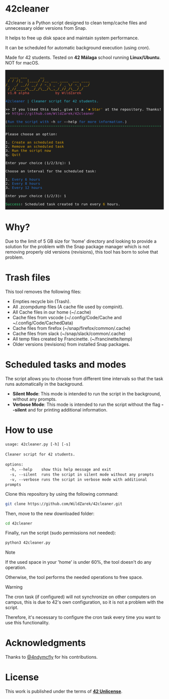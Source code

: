# 42cleaner

42cleaner is a Python script designed to clean temp/cache files and unnecessary older versions from Snap.

It helps to free up disk space and maintain system performance.

It can be scheduled for automatic background execution (using cron).

Made for 42 students. Tested on **42 Málaga** school running **Linux/Ubuntu**. NOT for macOS.

<img src="assets/run.png" alt="Script running" align="center" />

# Why?

Due to the limit of 5 GB size for 'home' directory and looking to provide a solution
for the problem with the Snap package manager which is not removing properly
old versions (revisions), this tool has born to solve that problem.

# Trash files

This tool removes the following files:

- Empties recycle bin (Trash).
- All .zcompdump files (A cache file used by compinit).
- All Cache files in our home (~/.cache)
- Cache files from vscode (~/.config/Code/Cache and ~/.config/Code/CachedData)
- Cache files from firefox (~/snap/firefox/common/.cache)
- Cache files from slack (~/snap/slack/common/.cache)
- All temp files created by Francinette. (~/francinette/temp)
- Older versions (revisions) from installed Snap packages.

# Scheduled tasks and modes

The script allows you to choose from different time intervals so that the task runs automatically in the background.

- **Silent Mode**: This mode is intended to run the script in the background, without any prompts.
- **Verbose Mode**: This mode is intended to run the script without the flag **--silent** and for printing additional information.

# How to use

```
usage: 42cleaner.py [-h] [-s]

Cleaner script for 42 students.

options:
  -h, --help    show this help message and exit
  -s, --silent  runs the script in silent mode without any prompts
  -v, --verbose runs the script in verbose mode with additional prompts
```

Clone this repository by using the following command:

```bash
git clone https://github.com/WildZarek/42cleaner.git
```

Then, move to the new downloaded folder:

```bash
cd 42cleaner
```

Finally, run the script (sudo permissions not needed):

```bash
python3 42cleaner.py
```

> [!NOTE]
> If the used space in your 'home' is under 60%, the tool doesn't do any operation.
>
> Otherwise, the tool performs the needed operations to free space.

> [!WARNING]
> The cron task (if configured) will not synchronize on other computers on campus,
> this is due to 42's own configuration, so it is not a problem with the script.
>
> Therefore, it's necessary to configure the cron task every time you want to use this functionality.

# Acknowledgments

Thanks to [@4ndymcfly](https://github.com/4ndymcfly) for his contributions.

# License

This work is published under the terms of **[42 Unlicense](https://github.com/gcamerli/42unlicense)**.